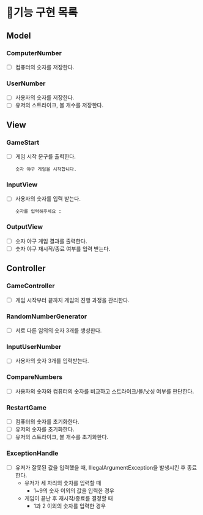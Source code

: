 # 🎯기능 구현 목록
## Model
### ComputerNumber
- [ ] 컴퓨터의 숫자를 저장한다.
### UserNumber
- [ ] 사용자의 숫자를 저장한다.
- [ ] 유저의 스트라이크, 볼 개수를 저장한다.

## View
### GameStart
- [ ] 게임 시작 문구를 출력한다.
    ``` 
    숫자 야구 게임을 시작합니다.
    ```
### InputView
- [ ] 사용자의 숫자를 입력 받는다.
    ```
    숫자를 입력해주세요 : 
    ```
### OutputView
- [ ] 숫자 야구 게임 결과를 출력한다.
- [ ] 숫자 야구 재시작/종료 여부를 입력 받는다.

## Controller
### GameController
- [ ] 게임 시작부터 끝까지 게임의 진행 과정을 관리한다.
### RandomNumberGenerator
- [ ] 서로 다른 임의의 숫자 3개를 생성한다.
### InputUserNumber
- [ ] 사용자의 숫자 3개를 입력받는다.
### CompareNumbers
- [ ] 사용자의 숫자와 컴퓨터의 숫자를 비교하고 스트라이크/볼/낫싱 여부를 판단한다.
### RestartGame
- [ ] 컴퓨터의 숫자를 초기화한다.
- [ ] 유저의 숫자를 초기화한다.
- [ ] 유저의 스트라이크, 볼 개수를 초기화한다.
### ExceptionHandle
- [ ] 유저가 잘못된 값을 입력했을 때, IllegalArgumentException을 발생시킨 후 종료한다.
  - 유저가 세 자리의 숫자를 입력할 때
    - 1~9의 숫자 이외의 값을 입력한 경우
  - 게임이 끝난 후 재시작/종료를 결정할 때
    - 1과 2 이외의 숫자를 입력한 경우